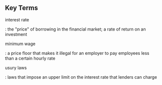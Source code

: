 ## Key Terms

interest rate

:   the "price" of borrowing in the financial market; a rate of return
    on an investment

minimum wage

:   a price floor that makes it illegal for an employer to pay employees
    less than a certain hourly rate

usury laws

:   laws that impose an upper limit on the interest rate that lenders
    can charge
